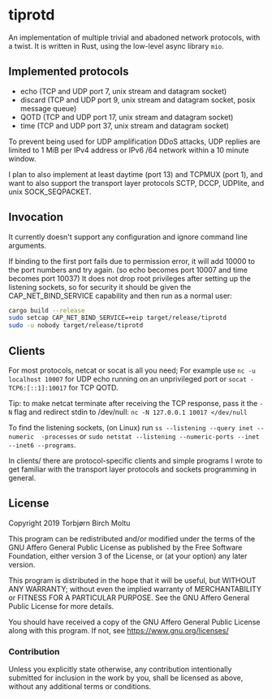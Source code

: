 # tiprotd

An implementation of multiple trivial and abadoned network protocols, with a twist.
It is written in Rust, using the low-level async library `mio`.

## Implemented protocols

* echo (TCP and UDP port 7, unix stream and datagram socket)
* discard (TCP and UDP port 9, unix stream and datagram socket, posix message queue)
* QOTD (TCP and UDP port 17, unix stream and datagram socket)
* time (TCP and UDP port 37, unix stream and datagram socket)

To prevent being used for UDP amplification DDoS attacks, UDP replies are
limited to 1 MiB per IPv4 address or IPv6 /64 network within a 10 minute window.

I plan to also implement at least daytime (port 13) and TCPMUX (port 1),
and want to also support the transport layer protocols SCTP, DCCP, UDPlite,
and unix SOCK_SEQPACKET.

## Invocation

It currently doesn't support any configuration and ignore command line arguments.

If binding to the first port fails due to permission error, it will add 10000 to
the port numbers and try again. (so echo becomes port 10007 and time becomes port
10037)
It does not drop root privileges after setting up the listening sockets, so for
security it should be given the CAP_NET_BIND_SERVICE capability and then run as
a normal user:

```sh
cargo build --release
sudo setcap CAP_NET_BIND_SERVICE=+eip target/release/tiprotd
sudo -u nobody target/release/tiprotd
```

## Clients

For most protocols, netcat or socat is all you need;
For example use `nc -u localhost 10007` for UDP echo running on an unprivileged port or
`socat - TCP6:[::1]:10017` for TCP QOTD.

Tip: to make netcat terminate after receiving the TCP response, pass it the `-N` flag and redirect stdin to /dev/null: `nc -N 127.0.0.1 10017 </dev/null`

To find the listening sockets, (on Linux) run `ss --listening --query inet --numeric  -processes` or `sudo netstat --listening --numeric-ports --inet --inet6 --programs`.

In clients/ there are protocol-specific clients and simple programs I wrote to
get familiar with the transport layer protocols and sockets programming in general.

## License

Copyright 2019 Torbjørn Birch Moltu

This program can be redistributed and/or modified under the terms of the
GNU Affero General Public License as published by the Free Software Foundation,
either version 3 of the License, or (at your option) any later version.

This program is distributed in the hope that it will be useful,
but WITHOUT ANY WARRANTY; without even the implied warranty of MERCHANTABILITY
or FITNESS FOR A PARTICULAR PURPOSE.
See the GNU Affero General Public License for more details.

You should have received a copy of the GNU Affero General Public License
along with this program. If not, see https://www.gnu.org/licenses/

### Contribution

Unless you explicitly state otherwise, any contribution intentionally
submitted for inclusion in the work by you, shall be licensed as above,
without any additional terms or conditions.
